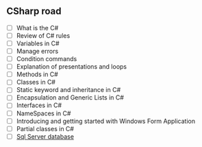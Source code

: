 ## CSharp road
- [ ] What is the C#
- [ ] Review of C# rules
- [ ] Variables in C#
- [ ] Manage errors
- [ ] Condition commands
- [ ] Explanation of presentations and loops
- [ ] Methods in C#
- [ ] Classes in C#
- [ ] Static keyword and inheritance in C#
- [ ] Encapsulation and Generic Lists in C#
- [ ] Interfaces in C#
- [ ] NameSpaces in C#
- [ ] Introducing and getting started with Windows Form Application
- [ ] Partial classes in C#
- [ ] [Sql Server database]("https://github.com/mani-agah-esmaeilzad/Obsidian-class/blob/main/Programming/sql-query-class.md")
